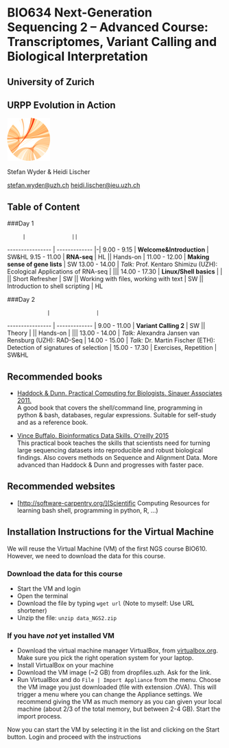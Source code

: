 # BIO634 Next-Generation Sequencing 2 – Advanced Course: Transcriptomes, Variant Calling and Biological Interpretation

## University of Zurich
## URPP Evolution in Action
![URPP logo](Logo_URPP_Kreisganz_kl2.png)

Stefan Wyder & Heidi Lischer

stefan.wyder@uzh.ch
heidi.lischer@ieu.uzh.ch



## Table of Content

###Day 1

		 |               ||
---------------- | ------------- |-|
9.00 - 9.15 | **Welcome&Introduction** | SW&HL
9.15 - 11.00 | **RNA-seq** | HL
|| Hands-on |
11.00 - 12.00 | **Making sense of gene lists** | SW
13.00 - 14.00 | *Talk:* Prof. Kentaro Shimizu (UZH): Ecological Applications of RNA-seq |
|||
14.00 - 17.30 |	**Linux/Shell basics** | |				
|| Short Refresher | SW
|| Working with files, working with text | SW
|| Introduction to shell scripting | HL


###Day 2

                 |               |
---------------- | ------------- |
9.00 - 11.00 | **Variant Calling 2** | SW
|| Theory |
|| Hands-on |
|||
13.00 - 14.00 |  *Talk:* Alexandra Jansen van Rensburg (UZH): RAD-Seq |
14.00 - 15.00 |	*Talk:* Dr. Martin Fischer (ETH): Detection of signatures of selection |
15.00 - 17.30 | Exercises, Repetition | SW&HL


## Recommended books

- [Haddock & Dunn. Practical Computing for Biologists. Sinauer Associates 2011.](http://practicalcomputing.org)  
  A good book that covers the shell/command line, programming in python & bash, databases, regular expressions. 
  Suitable for self-study and as a reference book.

- [Vince Buffalo. Bioinformatics Data Skills. O'reilly 2015](http://shop.oreilly.com/product/0636920030157.do)  
  This practical book teaches the skills that scientists need for turning large sequencing datasets into reproducible and robust biological findings.
  Also covers methods on Sequence and Alignment Data. 
  More advanced than Haddock & Dunn and progresses with faster pace.


## Recommended websites

- [http://software-carpentry.org/](Scientific Computing Resources for learning bash shell, programming in python, R, ...)


## Installation Instructions for the Virtual Machine

We will reuse the Virtual Machine (VM) of the first NGS course BIO610. However, we need to download the data for this course.


### Download the data for this course

- Start the VM and login
- Open the terminal
- Download the file by typing `wget url` (Note to myself: Use URL shortener)
- Unzip the file: `unzip data_NGS2.zip`


### If you have *not* yet installed VM 
- Download the virtual machine manager VirtualBox, from [virtualbox.org](https://www.virtualbox.org/). Make sure you pick the right operation system for your laptop. 
- Install VirtualBox on your machine
- Download the VM image (~2 GB) from dropfiles.uzh. Ask for the link.
- Run VirtualBox and do `File | Import Appliance` from the menu. Choose the VM image you just downloaded (file with extension .OVA). This will trigger a menu where you can change the Appliance settings. We recommend giving the VM as much memory as you can given your local machine (about 2/3 of the total memory, but between 2-4 GB). Start the import process.

Now you can start the VM by selecting it in the list and clicking on the Start button. Login and proceed with the instructions 
